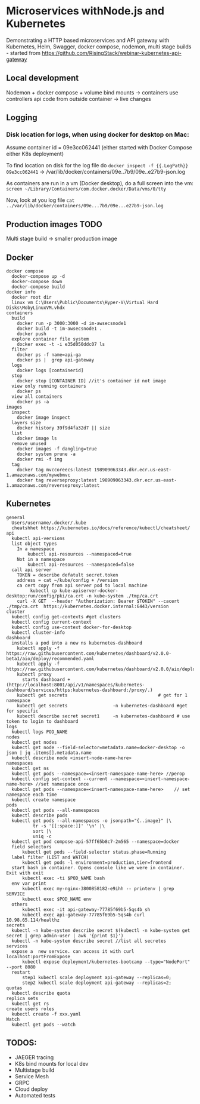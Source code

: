 # Microservices​ ​with​ ​Node.js​ ​and​ ​Kubernetes​

Demonstrating a HTTP based microservices and API gateway with Kubernetes, Helm, Swagger, docker compose, nodemon, multi stage builds  - started from https://github.com/RisingStack/webinar-kubernetes-api-gateway

## Local development

Nodemon + docker compose + volume bind mounts -> containers use controllers api code from outside container -> live changes

## Logging
### Disk location for logs, when using docker for desktop on Mac:
Assume container id = 09e3cc062441 (either started with Docker Compose either K8s deployment)

To find location on disk for the log file do `docker inspect -f {{.LogPath}} 09e3cc062441` -> /var/lib/docker/containers/09e..7b9/09e..e27b9-json.log

As containers are run in a vm (Docker desktop), do a full screen into the vm: `screen ~/Library/Containers/com.docker.docker/Data/vms/0/tty`

Now, look at you log file `cat ../var/lib/docker/containers/09e...7b9/09e...e27b9-json.log`
  
## Production images TODO

Multi stage build -> smaller production image


## Docker
```
docker compose
  docker-compose up -d
  docker-compose down
  docker-compose build
docker info
  docker root dir
  linux vm C:\Users\Public\Documents\Hyper-V\Virtual Hard Disks\MobyLinuxVM.vhdx
containers
  build
    docker run -p 3000:3000 -d im-awsecsnode1
    docker build -t im-awsecsnode1 .
    docker push
  explore container file system
    docker exec -t -i e35d050ddc07 ls
  filter
    docker ps -f name=api-ga
    docker ps |  grep api-gateway
  logs
    docker logs [containerid]
  stop
    docker stop [CONTAINER ID] //it's container id not image
  view only running containers
    docker ps
  view all containers
    docker ps -a
images
  inspect
    docker image inspect
  layers size
    docker history 39f9d4fa32d7 || size
  list
    docker image ls
  remove unused 
    docker images -f dangling=true
    docker system prune -a
    docker rmi -f img
  tag
    docker tag mvccoreecs:latest 198909063343.dkr.ecr.us-east-1.amazonaws.com/mywebmvc 
    docker tag reverseproxy:latest 198909063343.dkr.ecr.us-east-1.amazonaws.com/reverseproxy:latest
```

## Kubernetes
```
general
  Users/username/.docker/.kube
  cheatshhet https://kubernetes.io/docs/reference/kubectl/cheatsheet/
api
  kubectl api-versions
  list object types
    In a namespace
        kubectl api-resources --namespaced=true
    Not in a namespace
        kubectl api-resources --namespaced=false
  call api server
    TOKEN = describe defatult secret.token
    address = cat ~/kube/config + /version
    ca cert copy from api server pod to local machine
         kubectl cp kube-apiserver-docker-desktop:run/config/pki/ca.crt -n kube-system ./tmp/ca.crt
    curl -X GET  --header "Authorization: Bearer $TOKEN" --cacert ./tmp/ca.crt  https://kubernetes.docker.internal:6443/version
cluster
  kubectl config get-contexts #get clusters
  kubectl config current-context
  kubectl config use-context docker-for-desktop
  kubectl cluster-info
dashboard 
  installs a pod into a new ns kubernetes-dashboard
    kubectl apply -f https://raw.githubusercontent.com/kubernetes/dashboard/v2.0.0-beta1/aio/deploy/recommended.yaml
    kubectl apply -f https://raw.githubusercontent.com/kubernetes/dashboard/v2.0.0/aio/deploy/recommended.yaml
    kubectl proxy
      starts dashboard + (http://localhost:8001/api/v1/namespaces/kubernetes-dashboard/services/https:kubernetes-dashboard:/proxy/.)
    kubectl get secrets                                  # get for 1 namespace
    kubectl get secrets                 -n kubernetes-dashboard #get for specific
    kubectl describe secret secret1     -n kubernetes-dashboard # use token to login to dashboard
logs 
  kubectl logs POD_NAME
nodes
  kubectl get nodes
  kubectl get node --field-selector=metadata.name=docker-desktop -o json | jq .items[].metadata.name
  kubectl describe node <insert-node-name-here>
namespaces    
  kubectl get ns
  kubectl get pods --namespace=<insert-namespace-name-here> //perop
  kubectl config set-context --current --namespace=<insert-namespace-name-here> //set namespace once
  kubectl get pods --namespace=<insert-namespace-name-here>    // set namespace each time   
  kubectl create namespace 
pods
  kubectl get pods --all-namespaces
  kubectl describe pods
  kubectl get pods --all-namespaces -o jsonpath="{..image}" |\
          tr -s '[[:space:]]' '\n' |\
          sort |\
          uniq -c
  kubectl get pod compose-api-57ff65b8c7-2m565 --namespace=docker
  field selectors
      kubectl get pods --field-selector status.phase=Running
  label filter (LIST and WATCH)
      kubectl get pods -l environment=production,tier=frontend
  start bash in container. Opens console like we were in container. Exit with exit
      kubectl exec -ti $POD_NAME bash   
  env var print
      kubectl exec my-nginx-3800858182-e9ihh -- printenv | grep SERVICE
      kubectl exec $POD_NAME env   
  others
      kubectl exec -it api-gateway-77785f69b5-5qs4b sh
      kubectl exec api-gateway-77785f69b5-5qs4b curl 10.98.65.114/healthz  
secrets   
  kubectl -n kube-system describe secret $(kubectl -n kube-system get secret | grep admin-user | awk '{print $1}')
  kubectl -n kube-system describe secret //list all secretes
services  
  expose a  new service. can access it with curl localhost:portFromExpose
      kubectl expose deployment/kubernetes-bootcamp --type="NodePort" --port 8080 
  restart
      step1 kubectl scale deployment api-gateway --replicas=0; 
      step2 kubectl scale deployment api-gateway --replicas=2;
quotas
  kubectl describe quota
replica sets
  kubectl get rs
create users roles
  kubectl create -f xxx.yaml
Watch
  kubectl get pods --watch
```

## TODOS:
- JAEGER tracing
- K8s bind mounts for local dev
- Multistage build
- Service Mesh
- GRPC
- Cloud deploy
- Automated tests
